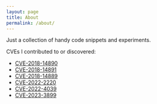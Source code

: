 ```yaml
---
layout: page
title: About
permalink: /about/
---
```


Just a collection of handy code snippets and experiments.

CVEs I contributed to or discovered:

* [CVE-2018-14890](https://support.vectra.ai/s/article/KB-VS-1166)
* [CVE-2018-14891](https://support.vectra.ai/s/article/KB-VS-1167)
* [CVE-2018-14889](https://support.vectra.ai/s/article/KB-VS-1165)
* [CVE-2022-2220](https://access.redhat.com/security/cve/cve-2022-2220)
* [CVE-2022-4039](https://access.redhat.com/security/cve/cve-2022-4039)
* [CVE-2023-3899](https://access.redhat.com/security/cve/CVE-2023-3899)